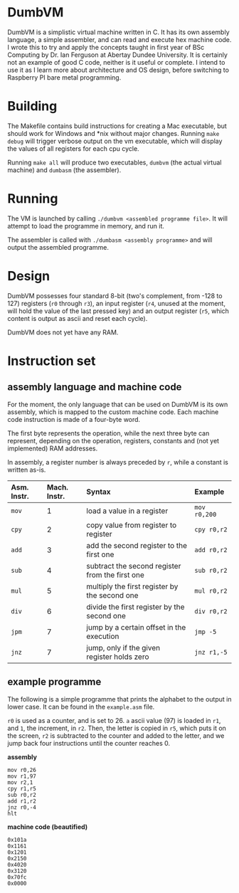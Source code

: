 # DumbVM

DumbVM is a simplistic virtual machine written in C. It has its own assembly language, a simple assembler, and can read and execute hex machine code. I wrote this to try and apply the concepts taught in first year of BSc Computing by Dr. Ian Ferguson at Abertay Dundee University. It is certainly not an example of good C code, neither is it useful or complete. I intend to use it as I learn more about architecture and OS design, before switching to Raspberry PI bare metal programming.

# Building

The Makefile contains build instructions for creating a Mac executable, but should work for Windows and *nix without major changes. Running `make debug` will trigger verbose output on the vm executable, which will display the values of all registers for each cpu cycle.

Running `make all` will produce two executables, `dumbvm` (the actual virtual machine) and `dumbasm` (the assembler).

# Running

The VM is launched by calling `./dumbvm <assembled programme file>`. It will attempt to load the programme in memory, and run it.

The assembler is called with `./dumbasm <assembly programme>` and will output the assembled programme.

# Design

DumbVM possesses four standard 8-bit (two's complement, from -128 to 127) registers (`r0` through `r3`), an input register (`r4`, unused at the moment, will hold the value of the last pressed key) and an output register (`r5`, which content is output as ascii and reset each cycle).

DumbVM does not yet have any RAM.

# Instruction set

## assembly language and machine code

For the moment, the only language that can be used on DumbVM is its own assembly, which is mapped to the custom machine code. Each machine code instruction is made of a four-byte word.

The first byte represents the operation, while the next three byte can represent, depending on the operation, registers, constants and (not yet implemented) RAM addresses.

In assembly, a register number is always preceded by `r`, while a constant is written as-is.

|Asm. Instr.	| Mach. Instr. | Syntax                                          | Example        |
|:--------------|:-------------|:------------------------------------------------|:---------------|
|`mov`          |1             |load a value in a register                       |`mov r0,200`    |
|`cpy`          |2             |copy value from register to register             |`cpy r0,r2`     |
|`add`          |3             |add the second register to the first one         |`add r0,r2`     |
|`sub`          |4             |subtract the second register from the first one  |`sub r0,r2`     |
|`mul`          |5             |multiply the first register by the second one    |`mul r0,r2`     |
|`div`          |6             |divide the first register by the second one      |`div r0,r2`     |
|`jpm`          |7             |jump by a certain offset in the execution        |`jmp -5`        |
|`jnz`          |7             |jump, only if the given register holds zero      |`jnz r1,-5`     |

## example programme

The following is a simple programme that prints the alphabet to the output in lower case. It can be found in the `example.asm` file.

`r0` is used as a counter, and is set to 26. `a` ascii value (97) is loaded in `r1`, and `1`, the increment, in `r2`. Then, the letter is copied in `r5`, which puts it on the screen, `r2` is subtracted to the counter and added to the letter, and we jump back four instructions until the counter reaches 0.

**assembly**
~~~~text
mov r0,26
mov r1,97
mov r2,1
cpy r1,r5
sub r0,r2
add r1,r2
jnz r0,-4
hlt
~~~~

**machine code (beautified)**
~~~text
0x101a
0x1161
0x1201
0x2150
0x4020
0x3120
0x70fc
0x0000
~~~